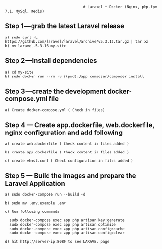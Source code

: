                                         # Laravel + Docker (Nginx, php-fpm 7.1, MySql, Redis)


## Step 1 — grab the latest Laravel release

    a) sudo curl -L https://github.com/laravel/laravel/archive/v5.3.16.tar.gz | tar xz
    b) mv laravel-5.3.16 my-site

## Step 2 — Install dependencies

    a) cd my-site
    b) sudo docker run --rm -v $(pwd):/app composer/composer install

## Step 3 — create the development docker-compose.yml file

    a) Create docker-compose.yml ( Check in files)
  
## Step 4 — Create app.dockerfile, web.dockerfile, nginx configuration and add following
  
    a) create web.dockerfile ( Check content in files added )
  
    b) create app.dockerfile ( Check content in files added )
  
    c) create vhost.conf ( Check configuration in files added )
 
## Step 5 — Build the images and prepare the Laravel Application
   
    a) sudo docker-compose run --build -d

    b) sudo mv .env.example .env
   
    c) Run following commands

      sudo docker-compose exec app php artisan key:generate
      sudo docker-compose exec app php artisan optimize
      sudo docker-compose exec app php artisan config:cache
      sudo docker-compose exec app php artisan config:clear
   
    d) hit http://server-ip:8080 to see LARAVEL page
